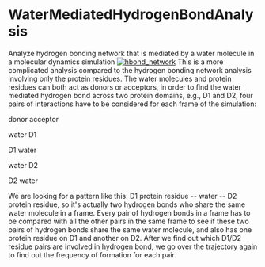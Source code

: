 # WaterMediatedHydrogenBondAnalysis
Analyze hydrogen bonding network that is mediated by a water molecule in a molecular dynamics simulation
[![hbond_network](https://cloud.githubusercontent.com/assets/7023606/9009943/4a7ad8a4-3772-11e5-8ca0-74b678a63cd0.png)](#features)
This is a more complicated analysis compared to the hydrogen bonding network analysis involving only the protein residues.
The water molecules and protein residues can both act as donors or acceptors, in order to find the water mediated hydrogen bond across two protein domains, e.g., D1 and D2, four pairs of interactions have to be considered for each frame of the simulation:

donor   acceptor

water   D1

D1      water

water   D2

D2      water

We are looking for a pattern like this: D1 protein residue -- water -- D2 protein residue, so it's actually two hydrogen bonds who share the same water molecule in a frame.
Every pair of hydrogen bonds in a frame has to be compared with all the other pairs in the same frame to see if these two pairs of hydrogen bonds share the same water molecule, and also has one protein residue on D1 and another on D2.
After we find out which D1/D2 residue pairs are involved in hydrogen bond, we go over the trajectory again to find out the frequency of formation for each pair.
